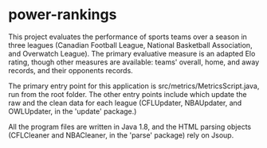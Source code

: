 # power-rankings
This project evaluates the performance of sports teams over a season in three leagues (Canadian Football League, National Basketball Association, and Overwatch League). The primary evaluative measure is an adapted Elo rating, though other measures are available: teams' overall, home, and away records, and their opponents records.

The primary entry point for this application is src/metrics/MetricsScript.java, run from the root folder. The other entry points include which update the raw and the clean data for each league (CFLUpdater, NBAUpdater, and OWLUpdater, in the 'update' package.)

All the program files are written in Java 1.8, and the HTML parsing objects (CFLCleaner and NBACleaner, in the 'parse' package) rely on Jsoup.
